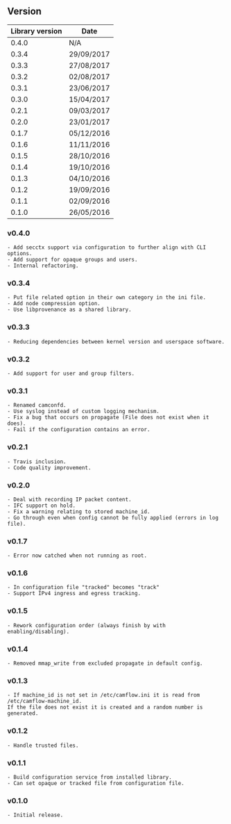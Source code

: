 ## Version

| Library version | Date       |
| --------------- | ---------- |
| 0.4.0           | N/A        |
| 0.3.4           | 29/09/2017 |
| 0.3.3           | 27/08/2017 |
| 0.3.2           | 02/08/2017 |
| 0.3.1           | 23/06/2017 |
| 0.3.0           | 15/04/2017 |
| 0.2.1           | 09/03/2017 |
| 0.2.0           | 23/01/2017 |
| 0.1.7           | 05/12/2016 |
| 0.1.6           | 11/11/2016 |
| 0.1.5           | 28/10/2016 |
| 0.1.4           | 19/10/2016 |
| 0.1.3           | 04/10/2016 |
| 0.1.2           | 19/09/2016 |
| 0.1.1           | 02/09/2016 |
| 0.1.0           | 26/05/2016 |

### v0.4.0
```
- Add secctx support via configuration to further align with CLI options.
- Add support for opaque groups and users.
- Internal refactoring.
```

### v0.3.4
```
- Put file related option in their own category in the ini file.
- Add node compression option.
- Use libprovenance as a shared library.
```

### v0.3.3
```
- Reducing dependencies between kernel version and userspace software.
```

### v0.3.2
```
- Add support for user and group filters.
```

### v0.3.1
```
- Renamed camconfd.
- Use syslog instead of custom logging mechanism.
- Fix a bug that occurs on propagate (File does not exist when it does).
- Fail if the configuration contains an error.
```

### v0.2.1
```
- Travis inclusion.
- Code quality improvement.
```

### v0.2.0
```
- Deal with recording IP packet content.
- IFC support on hold.
- Fix a warning relating to stored machine_id.
- Go through even when config cannot be fully applied (errors in log file).
```

### v0.1.7
```
- Error now catched when not running as root.
```

### v0.1.6
```
- In configuration file "tracked" becomes "track"
- Support IPv4 ingress and egress tracking.
```

### v0.1.5
```
- Rework configuration order (always finish by with enabling/disabling).
```

### v0.1.4
```
- Removed mmap_write from excluded propagate in default config.
```

### v0.1.3
```
- If machine_id is not set in /etc/camflow.ini it is read from /etc/camflow-machine_id.
If the file does not exist it is created and a random number is generated.
```

### v0.1.2
```
- Handle trusted files.
```

### v0.1.1
```
- Build configuration service from installed library.
- Can set opaque or tracked file from configuration file.
```


### v0.1.0
```
- Initial release.
```

